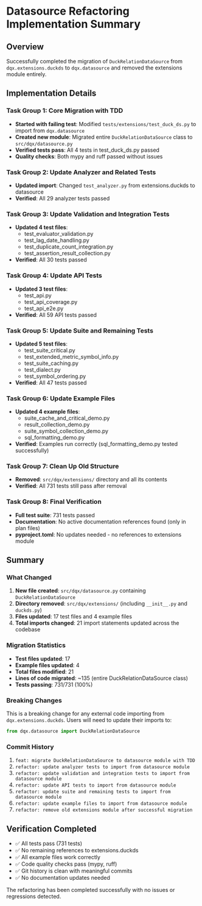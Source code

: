 # Datasource Refactoring Implementation Summary

## Overview
Successfully completed the migration of `DuckRelationDataSource` from `dqx.extensions.duckds` to `dqx.datasource` and removed the extensions module entirely.

## Implementation Details

### Task Group 1: Core Migration with TDD
- **Started with failing test**: Modified `tests/extensions/test_duck_ds.py` to import from `dqx.datasource`
- **Created new module**: Migrated entire `DuckRelationDataSource` class to `src/dqx/datasource.py`
- **Verified tests pass**: All 4 tests in test_duck_ds.py passed
- **Quality checks**: Both mypy and ruff passed without issues

### Task Group 2: Update Analyzer and Related Tests
- **Updated import**: Changed `test_analyzer.py` from extensions.duckds to datasource
- **Verified**: All 29 analyzer tests passed

### Task Group 3: Update Validation and Integration Tests
- **Updated 4 test files**:
  - test_evaluator_validation.py
  - test_lag_date_handling.py
  - test_duplicate_count_integration.py
  - test_assertion_result_collection.py
- **Verified**: All 30 tests passed

### Task Group 4: Update API Tests
- **Updated 3 test files**:
  - test_api.py
  - test_api_coverage.py
  - test_api_e2e.py
- **Verified**: All 59 API tests passed

### Task Group 5: Update Suite and Remaining Tests
- **Updated 5 test files**:
  - test_suite_critical.py
  - test_extended_metric_symbol_info.py
  - test_suite_caching.py
  - test_dialect.py
  - test_symbol_ordering.py
- **Verified**: All 47 tests passed

### Task Group 6: Update Example Files
- **Updated 4 example files**:
  - suite_cache_and_critical_demo.py
  - result_collection_demo.py
  - suite_symbol_collection_demo.py
  - sql_formatting_demo.py
- **Verified**: Examples run correctly (sql_formatting_demo.py tested successfully)

### Task Group 7: Clean Up Old Structure
- **Removed**: `src/dqx/extensions/` directory and all its contents
- **Verified**: All 731 tests still pass after removal

### Task Group 8: Final Verification
- **Full test suite**: 731 tests passed
- **Documentation**: No active documentation references found (only in plan files)
- **pyproject.toml**: No updates needed - no references to extensions module

## Summary

### What Changed
1. **New file created**: `src/dqx/datasource.py` containing `DuckRelationDataSource`
2. **Directory removed**: `src/dqx/extensions/` (including `__init__.py` and `duckds.py`)
3. **Files updated**: 17 test files and 4 example files
4. **Total imports changed**: 21 import statements updated across the codebase

### Migration Statistics
- **Test files updated**: 17
- **Example files updated**: 4
- **Total files modified**: 21
- **Lines of code migrated**: ~135 (entire DuckRelationDataSource class)
- **Tests passing**: 731/731 (100%)

### Breaking Changes
This is a breaking change for any external code importing from `dqx.extensions.duckds`. Users will need to update their imports to:
```python
from dqx.datasource import DuckRelationDataSource
```

### Commit History
1. `feat: migrate DuckRelationDataSource to datasource module with TDD`
2. `refactor: update analyzer tests to import from datasource module`
3. `refactor: update validation and integration tests to import from datasource module`
4. `refactor: update API tests to import from datasource module`
5. `refactor: update suite and remaining tests to import from datasource module`
6. `refactor: update example files to import from datasource module`
7. `refactor: remove old extensions module after successful migration`

## Verification Completed
- ✅ All tests pass (731 tests)
- ✅ No remaining references to extensions.duckds
- ✅ All example files work correctly
- ✅ Code quality checks pass (mypy, ruff)
- ✅ Git history is clean with meaningful commits
- ✅ No documentation updates needed

The refactoring has been completed successfully with no issues or regressions detected.
